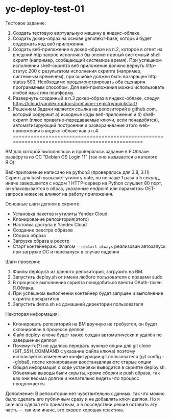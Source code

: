 # yc-deploy-test-01
Тестовое задание:
1. Создать тестовую виртуальную машину в яндекс-облаке. 
2. Создать докер-образ на основе genotek/r-base, который будет содержать код веб приложения. 
3. Создать веб-приложение в докер-образе из п.2, которое в ответ на внешний http запрос исполняло бы элементарный системный shell скрипт (например, сообщающий системное время). При успешном исполнении shell–скрипта веб приложение должно вернуть http–статус 200 с результатом исполнения скрипта (например, системным временем), при ошибке должен быть возвращен http status 500. Необходимо продемонстрировать оба сценария программным способом. Для веб-приложения можно использовать любой язык или платформу. 
4. Развернуть созданный в п.3 докер-образ в яндекс-облаке, следуя https://cloud.yandex.ru/docs/container-registry/quickstart/ 
5. Решением Задачи является ссылка на репозиторий в github.com, который содержит а) исходные коды веб-приложения и б) shell–скрипт (плюс приватно-передаваемые ключи, если понадобятся), автоматизирующий построение и разворачивание этого web-приложения в яндекс-облаке как в п.4.
===============================================================================================

ВМ для которой выполнялось и проверялось задание в Я.Облаке развёрута из ОС "Debian OS Login 11" (так оно называется в каталоге Я.О)

Веб-приложение написано на python3 (проверялось для 3.8, 3.11)
Скрипт для bash вызывает утилиту date, но не чаще 1 раза в 5 секунд, иначе завершается с кодом 1
HTTP-сервер на Python слушает 80 порт, он упаковывается в образ, указанные endpoint или параметры GET-запроса
никак не влияют на работу приложения.


Основные шаги деплоя в скрипте:
 - Установка пакетов и утилиты Yandex Cloud
 - Клонирование репозитория(этого)
 - Настойка доступа в Yandex Cloud
 - Создание реестра образов
 - Сборка образа
 - Загрузка образа в реестр
 - Старт контейнераж. Флагом ``--restart always`` реализован автозапуск при загрузке ОС и перезапуск в случае падения

Шаги проверки:
  1. Файлы deploy.sh из данного репозитория, загрузить на ВМ.
  2. Запустить deploy.sh от имени любого пользователя с правами sudo.
  3. В процессе выполнения скрипта понадобиться ввести OAuth-токен Я.Облака.
  4. При успешном выполнении контейнер будет запущен и выполнение скрипта прекратится.
  5. Запустить demo.sh из домашней директории пользователя 

Некоторая информация:
  - Клонировать репозиторий на ВМ вручную не требуется, он будет склонирован в процессе деплоя
  - Файл deploy-ключа будет также создан автоматически и удалён по завершении деплоя
  - Почему-то(?) не удалось передать нужные опции для git clone (GIT_SSH_COMMAND с указание файла ключа)
      поэтому используется изменение конфигурации git пользователя (git config --global), после клонирования
      восстанавливаютс старые опции
  - Общая информация о ходе установки выводится в скрипте deploy.sh. Объемные выводы были скрыты, кроме сборки и push образа, так как они весьма долгие и желательно видеть что процесс продолжается.

Дополнение:
  В репозитории нет чувствительных данных, так что можно было сделать его публичным сразу и не добавлять ключ деплоя. Но я сначала сделал его приватным, а в последствии решил оставить эту часть -- так или иначе, это скорее хорошая практика.
